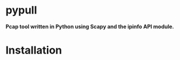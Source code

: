 # pypull
<strong>Pcap tool written in Python using Scapy and the ipinfo API module.</strong>
# Installation
